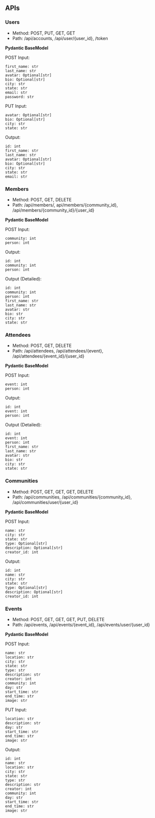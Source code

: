 ## APIs

### Users
- Method: POST, PUT, GET, GET
- Path: /api/accounts, /api/user/{user_id}, /token

**Pydantic BaseModel**

POST Input:
```
first_name: str
last_name: str
avatar: Optional[str]
bio: Optional[str]
city: str
state: str
email: str
password: str
```
PUT Input:
```
avatar: Optional[str]
bio: Optional[str]
city: str
state: str
```

Output:
```
id: int
first_name: str
last_name: str
avatar: Optional[str]
bio: Optional[str]
city: str
state: str
email: str
```
### Members
- Method: POST, GET, DELETE
- Path: /api/members/, api/members/{community_id}, /api/members/{community_id}/{user_id}

**Pydantic BaseModel**

POST Input:
```
community: int
person: int
```
Output:
```
id: int
community: int
person: int
```
Output (Detailed):
```
id: int
community: int
person: int
first_name: str
last_name: str
avatar: str
bio: str
city: str
state: str
```
### Attendees
- Method: POST, GET, DELETE
- Path: /api/attendees, /api/attendees/{event}, /api/attendees/{event_id}/{user_id}

**Pydantic BaseModel**

POST Input:
```
event: int
person: int
```
Output:
```
id: int
event: int
person: int
```
Output (Detailed):
```
id: int
event: int
person: int
first_name: str
last_name: str
avatar: str
bio: str
city: str
state: str
```
### Communities
- Method: POST, GET, GET, GET, DELETE
- Path: /api/communities, /api/communities/{community_id}, /api/communities/user/{user_id}

**Pydantic BaseModel**

POST Input:
```
name: str
city: str
state: str
type: Optional[str]
description: Optional[str]
creator_id: int
```
Output:
```
id: int
name: str
city: str
state: str
type: Optional[str]
description: Optional[str]
creator_id: int
```
### Events
- Method: POST, GET, GET, GET, PUT, DELETE
- Path: /api/events, /api/events/{event_id}, /api/events/user/{user_id}

**Pydantic BaseModel**

POST Input:
```
name: str
location: str
city: str
state: str
type: str
description: str
creator: int
community: int
day: str
start_time: str
end_time: str
image: str
```
PUT Input:
```
location: str
description: str
day: str
start_time: str
end_time: str
image: str
```
Output:
```
id: int
name: str
location: str
city: str
state: str
type: str
description: str
creator: int
community: int
day: str
start_time: str
end_time: str
image: str
```
